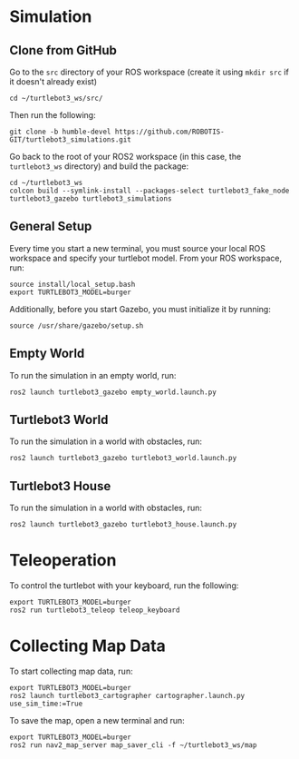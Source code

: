 # Simulation

## Clone from GitHub

Go to the `src` directory of your ROS workspace (create it using `mkdir src` if it doesn't already exist)

```console
cd ~/turtlebot3_ws/src/
```

Then run the following:

```
git clone -b humble-devel https://github.com/ROBOTIS-GIT/turtlebot3_simulations.git
```

Go back to the root of your ROS2 workspace (in this case, the `turtlebot3_ws` directory) and build the package:

```
cd ~/turtlebot3_ws
colcon build --symlink-install --packages-select turtlebot3_fake_node turtlebot3_gazebo turtlebot3_simulations
```

## General Setup

Every time you start a new terminal, you must source your local ROS workspace and specify your turtlebot model. From your ROS workspace, run:

```console
source install/local_setup.bash
export TURTLEBOT3_MODEL=burger
```

Additionally, before you start Gazebo, you must initialize it by running:

```
source /usr/share/gazebo/setup.sh
```

## Empty World

To run the simulation in an empty world, run:

```
ros2 launch turtlebot3_gazebo empty_world.launch.py
```

## Turtlebot3 World

To run the simulation in a world with obstacles, run:

```
ros2 launch turtlebot3_gazebo turtlebot3_world.launch.py
```

## Turtlebot3 House

To run the simulation in a world with obstacles, run:

```
ros2 launch turtlebot3_gazebo turtlebot3_house.launch.py
```

# Teleoperation

To control the turtlebot with your keyboard, run the following:

```
export TURTLEBOT3_MODEL=burger
ros2 run turtlebot3_teleop teleop_keyboard
```

# Collecting Map Data

To start collecting map data, run:

```
export TURTLEBOT3_MODEL=burger
ros2 launch turtlebot3_cartographer cartographer.launch.py use_sim_time:=True
```

To save the map, open a new terminal and run:

```
export TURTLEBOT3_MODEL=burger
ros2 run nav2_map_server map_saver_cli -f ~/turtlebot3_ws/map
```
